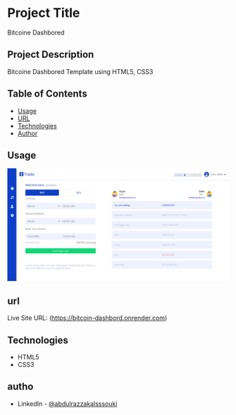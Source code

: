 # Project Title

Bitcoine Dashbored

## Project Description

Bitcoine Dashbored Template using HTML5, CSS3

## Table of Contents

- [Usage](#usage)
- [URL](#url)
- [Technologies](#technologies)
- [Author](#author)

## Usage

![UTrack](./Bitcoin%20dashbored.png)

## url

Live Site URL: (https://bitcoin-dashbord.onrender.com)

## Technologies

- HTML5
- CSS3

## autho

- LinkedIn - [@abdulrazzakalsssouki](https://www.linkedin.com/in/abdulrazzakalsssouki)

